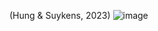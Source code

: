(Hung & Suykens, 2023)
![image](https://github.com/user-attachments/assets/454e8384-12cb-4f55-b090-1e6241d66b5c)
